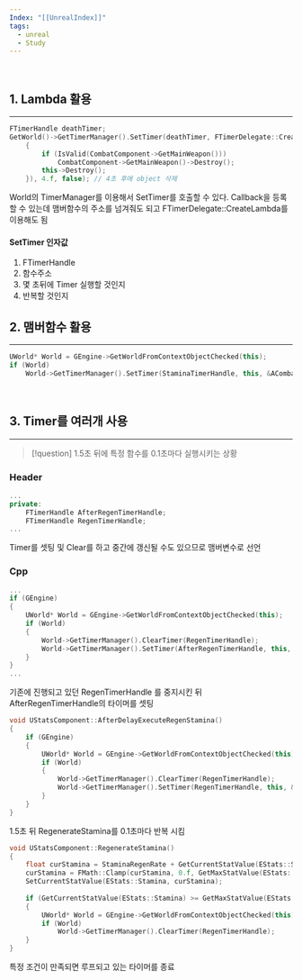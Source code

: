```yaml
---
Index: "[[UnrealIndex]]"
tags:
  - unreal
  - Study
---
```

   
## 1. Lambda 활용
---
```cpp
FTimerHandle deathTimer;
GetWorld()->GetTimerManager().SetTimer(deathTimer, FTimerDelegate::CreateLambda([&]()
	{
		if (IsValid(CombatComponent->GetMainWeapon()))
			CombatComponent->GetMainWeapon()->Destroy();
		this->Destroy();
	}), 4.f, false); // 4초 후에 object 삭제
```
World의 TimerManager를 이용해서 SetTimer를 호출할 수 있다.
Callback을 등록할 수 있는데 맴버함수의 주소를 넘겨줘도 되고 FTimerDelegate::CreateLambda를 이용해도 됨

#### SetTimer 인자값
1. FTimerHandle
2. 함수주소
3. 몇 초뒤에 Timer 실행할 것인지
4. 반복할 것인지
   
   
## 2. 맴버함수 활용
---
```cpp
UWorld* World = GEngine->GetWorldFromContextObjectChecked(this);
if (World)
	World->GetTimerManager().SetTimer(StaminaTimerHandle, this, &ACombatCharacter::SprintStaminaCost, 0.1f, true);
```
   
   
## 3. Timer를 여러개 사용
---
> [!question] 1.5초 뒤에 특정 함수를 0.1초마다 실행시키는 상황
### Header
```cpp
...
private:
	FTimerHandle AfterRegenTimerHandle;
	FTimerHandle RegenTimerHandle;
...
```
Timer를 셋팅 및 Clear를 하고 중간에 갱신될 수도 있으므로 맴버변수로 선언 
### Cpp
```cpp
...
if (GEngine)
{
	UWorld* World = GEngine->GetWorldFromContextObjectChecked(this);
	if (World)
	{
		World->GetTimerManager().ClearTimer(RegenTimerHandle);
		World->GetTimerManager().SetTimer(AfterRegenTimerHandle, this, &UStatsComponent::AfterDelayExecuteRegenStamina, 1.5f, false);
	}
}
...
```
기존에 진행되고 있던 RegenTimerHandle 를 중지시킨 뒤 AfterRegenTimerHandle의 타이머를 셋팅

```cpp
void UStatsComponent::AfterDelayExecuteRegenStamina()
{
	if (GEngine)
	{
		UWorld* World = GEngine->GetWorldFromContextObjectChecked(this);
		if (World)
		{
			World->GetTimerManager().ClearTimer(RegenTimerHandle);
			World->GetTimerManager().SetTimer(RegenTimerHandle, this, &UStatsComponent::RegenerateStamina, 0.1f, true);
		}
	}
}
```
1.5초 뒤 RegenerateStamina를 0.1초마다 반복 시킴

```cpp
void UStatsComponent::RegenerateStamina()
{
	float curStamina = StaminaRegenRate + GetCurrentStatValue(EStats::Stamina);
	curStamina = FMath::Clamp(curStamina, 0.f, GetMaxStatValue(EStats::Stamina));
	SetCurrentStatValue(EStats::Stamina, curStamina);
	
	if (GetCurrentStatValue(EStats::Stamina) >= GetMaxStatValue(EStats::Stamina))
	{
		UWorld* World = GEngine->GetWorldFromContextObjectChecked(this);
		if (World)
			World->GetTimerManager().ClearTimer(RegenTimerHandle);
	}
}
```
특정 조건이 만족되면 루프되고 있는 타이머를 종료

